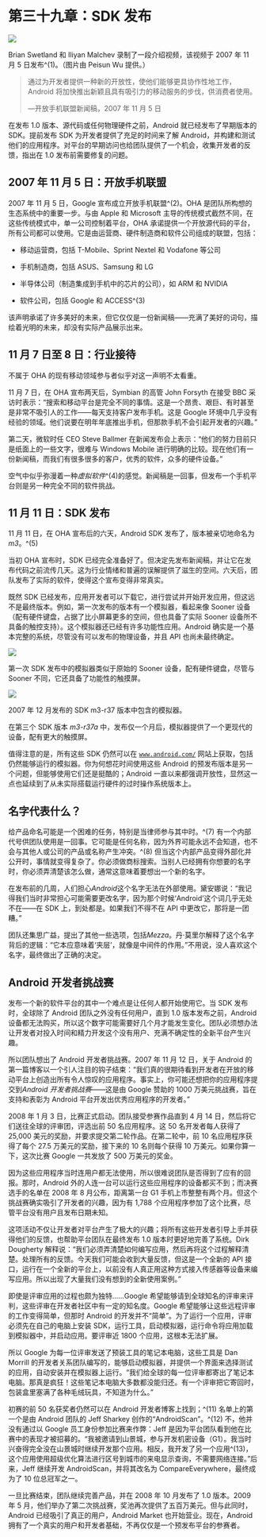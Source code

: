 # 第三十九章：SDK 发布

![](img/f39001.png)

Brian Swetland 和 Iliyan Malchev 录制了一段介绍视频，该视频于 2007 年 11 月 5 日发布^(1)。（图片由 Peisun Wu 提供。）

> 通过为开发者提供一种新的开放性，使他们能够更具协作性地工作，Android 将加快推出新颖且具有吸引力的移动服务的步伐，供消费者使用。
> 
> —开放手机联盟新闻稿，2007 年 11 月 5 日

在发布 1.0 版本、源代码或任何物理硬件之前，Android 就已经发布了早期版本的 SDK。提前发布 SDK 为开发者提供了充足的时间来了解 Android，并构建和测试他们的应用程序。对平台的早期访问也给团队提供了一个机会，收集开发者的反馈，指出在 1.0 发布前需要修复的问题。

## 2007 年 11 月 5 日：开放手机联盟

2007 年 11 月 5 日，Google 宣布成立开放手机联盟^(2)。OHA 是团队所构想的生态系统中的重要一步。与由 Apple 和 Microsoft 主导的传统模式截然不同，在这些传统模式中，单一公司控制着平台，OHA 承诺提供一个开放源代码的平台，所有公司都可以使用。它是由运营商、硬件制造商和软件公司组成的联盟，包括：

+   移动运营商，包括 T-Mobile、Sprint Nextel 和 Vodafone 等公司

+   手机制造商，包括 ASUS、Samsung 和 LG

+   半导体公司（制造集成到手机中的芯片的公司），如 ARM 和 NVIDIA

+   软件公司，包括 Google 和 ACCESS^(3)

该声明承诺了许多美好的未来，但它仅仅是一份新闻稿——充满了美好的词句，描绘着光明的未来，却没有实际产品展示出来。

## 11 月 7 日至 8 日：行业接待

不属于 OHA 的现有移动领域参与者似乎对这一声明不太看重。

11 月 7 日，在 OHA 宣布两天后，Symbian 的高管 John Forsyth 在接受 BBC 采访时表示：“搜索和移动平台是完全不同的事情。这是一个昂贵、艰巨、有时甚至是非常不吸引人的工作——每天支持客户发布手机。这是 Google 环境中几乎没有经验的领域。他们说要在明年年底推出手机，但那款手机不会引起开发者的兴趣。”

第二天，微软时任 CEO Steve Ballmer 在新闻发布会上表示：“他们的努力目前只是纸面上的一些文字，很难与 Windows Mobile 进行明确的比较。现在他们有一份新闻稿，而我们有很多很多的客户，优秀的软件，众多的硬件设备。”

空气中似乎弥漫着一种*虚拟软件*^(4)的感觉。新闻稿是一回事，但发布一个手机平台则是另一种完全不同的软件挑战。

## 11 月 11 日：SDK 发布

11 月 11 日，在 OHA 宣布后的六天，Android SDK 发布了，版本被亲切地命名为 *m3*。^(5)

当初 OHA 宣布时，SDK 已经完全准备好了。但决定先发布新闻稿，并让它在发布代码之前流传几天。这为行业情绪和普遍的误解提供了滋生的空间。六天后，团队发布了实际的软件，使得这个宣布变得非常真实。

既然 SDK 已经发布，应用开发者可以下载它，进行尝试并开始开发应用，但这远不是最终版本。例如，第一次发布的版本有一个模拟器，看起来像 Sooner 设备（配有硬件键盘，占据了比小屏幕更多的空间，但也具备了实际 Sooner 设备所不具备的触控支持）。这个模拟器还已经有许多功能性应用。Android 确实是一个基本完整的系统，尽管没有可以发布的物理设备，并且 API 也尚未最终确定。

![](img/f39002.png)

第一次 SDK 发布中的模拟器类似于原始的 Sooner 设备，配有硬件键盘，尽管与 Sooner 不同，它还具备了功能性的触摸屏。

![](img/f39003.png)

2007 年 12 月发布的 SDK m3-r37 版本中包含的模拟器。

在第三个 SDK 版本 *m3-r37a* 中，发布仅一个月后，模拟器提供了一个更现代的设备，配有更大的触摸屏。

值得注意的是，所有这些 SDK 仍然可以在 [`www.android.com/`](https://www.android.com/) 网站上获取，包括仍然能够运行的模拟器。你为何想花时间使用这些 Android 的预发布版本是另一个问题，但能够使用它们还是挺酷的；Android 一直以来都强调开放性，显然这一点也延续到了从未实际搭载运行硬件的过时操作系统版本上。

## 名字代表什么？

给产品命名可能是一个困难的任务，特别是当律师参与其中时。^(7) 有一个内部代号供团队使用是一回事。它可能是任何名称，因为外界可能永远不会知道，也不会与其他人或公司的产品或名称产生冲突。^(8) 但当这个内部产品变得外部化并公开时，事情就变得复杂了。你必须做商标搜索。当别人已经拥有你想要的名字时，你必须弄清楚该怎么做，通常这意味着要想出一个新的名字。

在发布前的几周，人们担心*Android*这个名字无法在外部使用。黛安娜说：“我记得我们当时非常担心可能需要更改名字，因为那个时候‘Android’这个词几乎无处不在——在 SDK 上，到处都是。如果我们不得不在 API 中更改它，那将是一团糟。”

团队还集思广益，提出了其他一些选项，包括*Mezza*。丹·莫里尔解释了这个名字背后的逻辑：“它本应意味着‘夹层’，就像是中间件的作用。”不用说，没人喜欢这个名字，最终做出了正确的决定。

## Android 开发者挑战赛

发布一个新的软件平台的其中一个难点是让任何人都开始使用它。当 SDK 发布时，全球除了 Android 团队之外没有任何用户，直到 1.0 版本发布之前，Android 设备都无法购买，所以这个数字可能需要好几个月才能发生变化。团队必须想办法让开发者对投入时间和精力开发这个没有用户、充满不确定性的全新平台产生兴趣。

所以团队想出了 Android 开发者挑战赛。2007 年 11 月 12 日，关于 Android 的第一篇博客以一个引人注目的钩子结束：“我们真的很期待看到开发者在开放的移动平台上创造出所有令人惊叹的应用程序。事实上，你可能还想把你的应用程序提交到*Android 开发者挑战赛*——这是由 Google 赞助的 1000 万美元挑战赛，旨在支持和表彰为 Android 平台开发出优秀应用程序的开发者。”

2008 年 1 月 3 日，比赛正式启动。团队接受参赛作品直到 4 月 14 日，然后将它们送往全球的评审团，评选出前 50 名应用程序。这 50 名开发者每人获得了 25,000 美元的奖励，并要求提交第二轮作品。在第二轮中，前 10 名应用程序获得了每个 27.5 万美元的奖励，接下来的 10 名则每个获得 10 万美元。如果你算一下，这次比赛 Google 一共发放了 500 万美元的奖金。

因为这些应用程序当时连用户都无法使用，所以很难说团队是否得到了应有的回报。那时，Android 外的人连一台可以运行这些应用程序的设备都买不到；而决赛选手的名单在 2008 年 8 月公布，距离第一台 G1 手机上市整整有两个月。但这个挑战赛确实吸引了开发者的兴趣，因为有 1,788 个应用程序参加了这个比赛，尽管平台没有用户且发布日期未知。

这项活动不仅让开发者对平台产生了极大的兴趣；将所有这些开发者引导上手并获得他们的反馈，也帮助平台团队在最终发布 1.0 版本时更好地完善了系统。Dirk Dougherty 解释说：“我们必须弄清楚如何编写应用，然后再将这个过程解释清楚。处理所有的反馈。今天我们可能会收到大量反馈，但这是一个全新的 API 接口，运行在一个全新的平台上，以前没有人真正用这种方式接入传感器等设备来编写应用。所以出现了大量我们没有想到的全新使用案例。”

即使是评审应用的过程也颇为独特……Google 希望能够请到全球知名的评审来评判，这些评审在开发者社区中有一定的知名度。Google 希望能够让这些远程评审的工作变得简单，但那时 Android 的开发并不“简单”。为了运行一个应用，评审必须先在自己的电脑上安装 SDK，运行工具，启动模拟器，运行命令将应用加载到模拟器中，并启动应用。要评审近 1800 个应用，这根本无法扩展。

所以 Google 为每一位评审发送了预装工具的笔记本电脑，这些工具是 Dan Morrill 的开发者关系团队编写的，能够启动模拟器，并提供一个界面来选择测试的应用，自动安装并在模拟器上运行。“我们给全球的每一位评审都寄出了笔记本电脑。那真是疯狂！这些笔记本电脑大多数都没能归还。有一个评审把它寄回时，包装盒里塞满了各种毛绒玩具，不知道为什么。”

初赛的前 50 名获奖者仍然可以在 Android 开发者博客上找到；^(11) 名单上的第一个是由 Android 团队的 Jeff Sharkey 创作的“AndroidScan”。^(12) 不，他并没有通过以 Google 员工身份参加比赛来作弊：Jeff 是因为平台团队看到他在比赛中的表现才被招募的。“我被邀请到山景城，参与开发机密设备（G1）。我当时兴奋得完全没在山景城时继续开发那个应用。相反，我开发了另一个应用^(13)，这个应用使用超级优化算法进行区号到城市的来电显示查询，不需要网络连接。”后来，Jeff 继续开发 AndroidScan，并将其改名为 CompareEverywhere，最终成为了 10 位总冠军之一。

一旦比赛结束，团队继续完善产品，并在 2008 年 10 月发布了 1.0 版本。2009 年 5 月，他们举办了第二次挑战赛，奖池再次提供了五百万美元。但与此同时，Android 已经吸引了真正的用户，Android Market 也开始营业。现在，Android 拥有了一个真实的用户和开发者基础，不再仅仅是一个预发布平台的参赛者。
